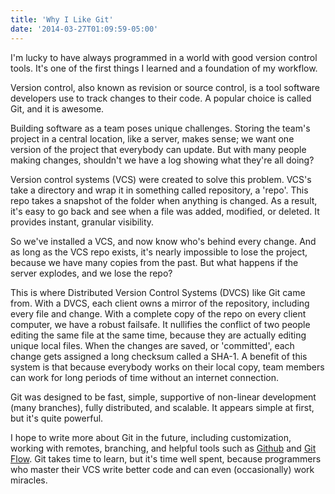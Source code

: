 ```yaml
---
title: 'Why I Like Git'
date: '2014-03-27T01:09:59-05:00'
---
```


I'm lucky to have always programmed in a world with good version control tools. It's one of the first things I learned and a foundation of my workflow.

Version control, also known as revision or source control, is a tool software developers use to track changes to their code.  A popular choice is called Git, and it is awesome.

Building software as a team poses unique challenges.  Storing the team's project in a central location, like a server, makes sense; we want one version of the project that everybody can update.  But with many people making changes, shouldn't we have a log showing what they're all doing?

Version control systems (VCS) were created to solve this problem.  VCS's take a directory and wrap it in something called repository, a 'repo'.  This repo takes a snapshot of the folder when anything is changed.  As a result, it's easy to go back and see when a file was added, modified, or deleted.  It provides instant, granular visibility.

So we've installed a VCS, and now know who's behind every change.  And as long as the VCS repo exists, it's nearly impossible to lose the project, because we have many copies from the past.  But what happens if the server explodes, and we lose the repo?

This is where Distributed Version Control Systems (DVCS) like Git came from.  With a DVCS, each client owns a mirror of the repository, including every file and change.  With a complete copy of the repo on every client computer, we have a robust failsafe.  It nullifies the conflict of two people editing the same file at the same time, because they are actually editing unique local files.  When the changes are saved, or 'committed', each change gets assigned a long checksum called a SHA-1.  A benefit of this system is that because everybody works on their local copy, team members can work for long periods of time without an internet connection.

Git was designed to be fast, simple, supportive of non-linear development (many branches), fully distributed, and scalable.  It appears simple at first, but it's quite powerful.

I hope to write more about Git in the future, including customization, working with remotes, branching, and helpful tools such as <a href='http://github.com'>Github</a> and <a href='http://nvie.com/posts/a-successful-git-branching-model/'>Git Flow</a>.  Git takes time to learn, but it's time well spent, because programmers who master their VCS write better code and can even (occasionally) work miracles.